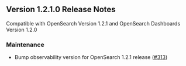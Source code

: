 ## Version 1.2.1.0 Release Notes

Compatible with OpenSearch Version 1.2.1 and OpenSearch Dashboards Version 1.2.0

### Maintenance
* Bump observability version for OpenSearch 1.2.1 release ([#313](https://github.com/opensearch-project/trace-analytics/pull/313))